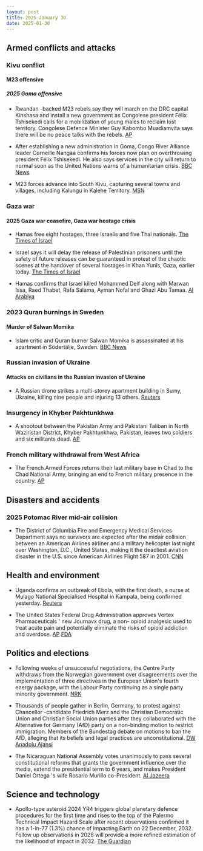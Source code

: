 ```yaml
---
layout: post
title: 2025 January 30
date: 2025-01-30
---
```


## Armed conflicts and attacks

### Kivu conflict

#### M23 offensive

##### 2025 Goma offensive

- Rwandan -backed M23 rebels say they will march on the DRC capital Kinshasa and install a new government as Congolese president Félix Tshisekedi calls for a mobilization of young males to reclaim lost territory. Congolese Defence Minister Guy Kabombo Muadiamvita says there will be no peace talks with the rebels. [AP](https://apnews.com/article/congo-m23-goma-rwanda-tshisekedi-south-africa-ca81f34f52ea31b85dd845b049a0bb96)

- After establishing a new administration in Goma, Congo River Alliance leader Corneille Nangaa confirms his forces now plan on overthrowing president Félix Tshisekedi. He also says services in the city will return to normal soon as the United Nations warns of a humanitarian crisis. [BBC News](https://www.bbc.co.uk/news/articles/ckgn1k9nleno)

- M23 forces advance into South Kivu, capturing several towns and villages, including Kalungu in Kalehe Territory. [MSN](https://www.msn.com/en-us/news/world/armed-rebels-seize-two-more-towns-after-huge-city-falls/ar-AA1y97nF)

### Gaza war

#### 2025 Gaza war ceasefire, Gaza war hostage crisis

- Hamas free eight hostages, three Israelis and five Thai nationals. [The Times of Israel](https://www.timesofisrael.com/hostages-agam-berger-arbel-yehoud-gadi-mozes-5-thai-nationals-freed-from-gaza-after-482-days/)

- Israel says it will delay the release of Palestinian prisoners until the safety of future releases can be guaranteed in protest of the chaotic scenes at the handover of several hostages in Khan Yunis, Gaza, earlier today. [The Times of Israel](https://www.timesofisrael.com/liveblog_entry/israel-says-its-holding-up-release-of-palestinian-prisoners-until-safety-of-future-releases-can-be-guaranteed/)

- Hamas confirms that Israel killed Mohammed Deif along with Marwan Issa, Raed Thabet, Rafa Salama, Ayman Nofal and Ghazi Abu Tamaa. [Al Arabiya](https://www.alarabiya.net/arab-and-world/2025/01/30/%D8%B1%D8%B3%D9%85%D9%8A%D8%A7-%D8%AD%D9%85%D8%A7%D8%B3-%D8%AA%D9%86%D8%B9%D9%89-%D9%85%D8%AD%D9%85%D8%AF-%D8%A7%D9%84%D8%B6%D9%8A%D9%81)

### 2023 Quran burnings in Sweden

#### Murder of Salwan Momika

- Islam critic and Quran burner Salwan Momika is assassinated at his apartment in Södertälje, Sweden. [BBC News](https://www.bbc.com/news/articles/cpdx2wqpg7zo)

### Russian invasion of Ukraine

#### Attacks on civilians in the Russian invasion of Ukraine

- A Russian drone strikes a multi-storey apartment building in Sumy, Ukraine, killing nine people and injuring 13 others. [Reuters](https://www.reuters.com/world/europe/russian-drone-strikes-apartment-block-ukraine-killing-four-governor-says-2025-01-30/)

### Insurgency in Khyber Pakhtunkhwa

- A shootout between the Pakistan Army and Pakistani Taliban in North Waziristan District, Khyber Pakhtunkhwa, Pakistan, leaves two soldiers and six militants dead. [AP](https://apnews.com/article/pakistan-security-forces-raid-militant-hideout-b0a2eeaaed66ad249bc48ed50a03405b)

### French military withdrawal from West Africa

- The French Armed Forces returns their last military base in Chad to the Chad National Army, bringing an end to French military presence in the country. [AP](https://apnews.com/article/chad-france-military-bases-withdrawal-bd1c1e5a075f3a4b0dba01801c081728)

## Disasters and accidents

### 2025 Potomac River mid-air collision

- The District of Columbia Fire and Emergency Medical Services Department says no survivors are expected after the midair collision between an American Airlines airliner and a military helicopter last night over Washington, D.C., United States, making it the deadliest aviation disaster in the U.S. since American Airlines Flight 587 in 2001. [CNN](https://edition.cnn.com/us/live-news/plane-crash-dca-potomac-washington-dc-01-29-25/index.html)

## Health and environment

- Uganda confirms an outbreak of Ebola, with the first death, a nurse at Mulago National Specialised Hospital in Kampala, being confirmed yesterday. [Reuters](https://www.reuters.com/business/healthcare-pharmaceuticals/uganda-confirms-outbreak-ebola-capital-kampala-2025-01-30/)

- The United States Federal Drug Administration approves Vertex Pharmaceuticals ' new Journavx drug, a non- opioid analgesic used to treat acute pain and potentially eliminate the risks of opioid addiction and overdose. [AP](https://apnews.com/article/nonopioid-painkiller-fda-vertex-pharmaceuticals-b1dd4276fce3d88ff32e3062e95f408f) [FDA](https://www.fda.gov/news-events/press-announcements/fda-approves-novel-non-opioid-treatment-moderate-severe-acute-pain)

## Politics and elections

- Following weeks of unsuccessful negotiations, the Centre Party withdraws from the Norwegian government over disagreements over the implementation of three directives in the European Union's fourth energy package, with the Labour Party continuing as a single party minority government. [NRK](https://www.nrk.no/norge/avviser-at-han-er-svekket-som-statsminister_-_-her-star-jeg_-jeg-er-ikke-vekk_-1.17239250)

- Thousands of people gather in Berlin, Germany, to protest against Chancellor -candidate Friedrich Merz and the Christian Democratic Union and Christian Social Union parties after they collaborated with the Alternative for Germany (AfD) party on a non-binding motion to restrict immigration. Members of the Bundestag debate on motions to ban the AfD, alleging that its beliefs and legal practices are unconstitutional. [DW](https://www.dw.com/en/germany-mass-protests-after-far-right-afd-helps-cdu-csu/a-71464257) [Anadolu Ajansi](https://www.aa.com.tr/en/europe/german-parliament-debates-potential-ban-on-far-right-afd/3467314)

- The Nicaraguan National Assembly votes unanimously to pass several constitutional reforms that grants the government influence over the media, extend the presidential term to 6 years, and makes President Daniel Ortega 's wife Rosario Murillo co-President. [Al Jazeera](https://www.aljazeera.com/news/2025/1/30/nicaragua-approves-constitutional-reforms-giving-president-expansive-powers)

## Science and technology

- Apollo-type asteroid 2024 YR4 triggers global planetary defence procedures for the first time and rises to the top of the Palermo Technical Impact Hazard Scale after recent observations confirmed it has a 1-in-77 (1.3%) chance of impacting Earth on 22 December, 2032. Follow up observations in 2028 will provide a more refined estimation of the likelihood of impact in 2032. [The Guardian](https://www.theguardian.com/science/2025/jan/30/asteroid-spotted-chance-colliding-with-earth-2032)